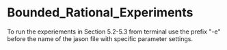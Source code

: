 # Bounded_Rational_Experiments

To run the experiements in Section 5.2-5.3 from terminal use the prefix "-e" before the name of the jason file with specific parameter settings.
